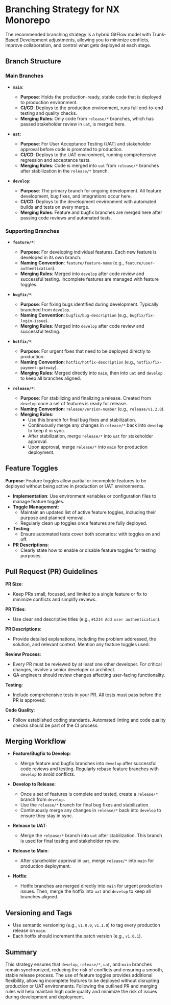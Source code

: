 # Branching Strategy for NX Monorepo

The recommended branching strategy is a hybrid GitFlow model with Trunk-Based Development
adjustments, allowing you to minimize conflicts, improve collaboration, and control what gets
deployed at each stage.

## Branch Structure

### Main Branches

-   **`main`**:

    -   **Purpose**: Holds the production-ready, stable code that is deployed to production
        environment.
    -   **CI/CD**: Deploys to the production environment, runs full end-to-end testing and quality
        checks.
    -   **Merging Rules**: Only code from `release/*` branches, which has passed stakeholder review
        in `uat`, is merged here.

-   **`uat`**:

    -   **Purpose**: For User Acceptance Testing (UAT) and stakeholder approval before code is
        promoted to production.
    -   **CI/CD**: Deploys to the UAT environment, running comprehensive regression and acceptance
        tests.
    -   **Merging Rules**: Code is merged into `uat` from `release/*` branches after stabilization
        in the `release/*` branch.

-   **`develop`**:

    -   **Purpose**: The primary branch for ongoing development. All feature development, bug fixes,
        and integrations occur here.
    -   **CI/CD**: Deploys to the development environment with automated builds and tests on every
        merge.
    -   **Merging Rules**: Feature and bugfix branches are merged here after passing code reviews
        and automated tests.

### Supporting Branches

-   **`feature/*`**:

    -   **Purpose**: For developing individual features. Each new feature is developed in its own
        branch.
    -   **Naming Convention**: `feature/feature-name` (e.g., `feature/user-authentication`).
    -   **Merging Rules**: Merged into `develop` after code review and successful testing.
        Incomplete features are managed with feature toggles.

-   **`bugfix/*`**:

    -   **Purpose**: For fixing bugs identified during development. Typically branched from
        `develop`.
    -   **Naming Convention**: `bugfix/bug-description` (e.g., `bugfix/fix-login-issue`).
    -   **Merging Rules**: Merged into `develop` after code review and successful testing.

-   **`hotfix/*`**:

    -   **Purpose**: For urgent fixes that need to be deployed directly to production.
    -   **Naming Convention**: `hotfix/hotfix-description` (e.g., `hotfix/fix-payment-gateway`).
    -   **Merging Rules**: Merged directly into `main`, then into `uat` and `develop` to keep all
        branches aligned.

-   **`release/*`**:

    -   **Purpose**: For stabilizing and finalizing a release. Created from `develop` once a set of
        features is ready for release.
    -   **Naming Convention**: `release/version-number` (e.g., `release/v1.2.0`).
    -   **Merging Rules**:
        -   Use this branch for final bug fixes and stabilization.
        -   Continuously merge any changes in `release/*` back into `develop` to keep it in sync.
        -   After stabilization, merge `release/*` into `uat` for stakeholder approval.
        -   Upon approval, merge `release/*` into `main` for production deployment.

## Feature Toggles

**Purpose**: Feature toggles allow partial or incomplete features to be deployed without being
active in production or UAT environments.

-   **Implementation**: Use environment variables or configuration files to manage feature toggles.
-   **Toggle Management**:
    -   Maintain an updated list of active feature toggles, including their purpose and planned
        removal.
    -   Regularly clean up toggles once features are fully deployed.
-   **Testing**:
    -   Ensure automated tests cover both scenarios: with toggles on and off.
-   **PR Descriptions**:
    -   Clearly state how to enable or disable feature toggles for testing purposes.

## Pull Request (PR) Guidelines

**PR Size**:

-   Keep PRs small, focused, and limited to a single feature or fix to minimize conflicts and
    simplify reviews.

**PR Titles**:

-   Use clear and descriptive titles (e.g., `#1234 Add user authentication`).

**PR Descriptions**:

-   Provide detailed explanations, including the problem addressed, the solution, and relevant
    context. Mention any feature toggles used.

**Review Process**:

-   Every PR must be reviewed by at least one other developer. For critical changes, involve a
    senior developer or architect.
-   QA engineers should review changes affecting user-facing functionality.

**Testing**:

-   Include comprehensive tests in your PR. All tests must pass before the PR is approved.

**Code Quality**:

-   Follow established coding standards. Automated linting and code quality checks should be part of
    the CI process.

## Merging Workflow

-   **Feature/Bugfix to Develop**:

    -   Merge feature and bugfix branches into `develop` after successful code reviews and testing.
        Regularly rebase feature branches with `develop` to avoid conflicts.

-   **Develop to Release**:

    -   Once a set of features is complete and tested, create a `release/*` branch from `develop`.
    -   Use the `release/*` branch for final bug fixes and stabilization.
    -   Continuously merge any changes in `release/*` back into `develop` to ensure they stay in
        sync.

-   **Release to UAT**:

    -   Merge the `release/*` branch into `uat` after stabilization. This branch is used for final
        testing and stakeholder review.

-   **Release to Main**:

    -   After stakeholder approval in `uat`, merge `release/*` into `main` for production
        deployment.

-   **Hotfix**:

    -   Hotfix branches are merged directly into `main` for urgent production issues. Then, merge
        the hotfix into `uat` and `develop` to keep all branches aligned.

## Versioning and Tags

-   Use semantic versioning (e.g., `v1.0.0`, `v1.1.0`) to tag every production release on `main`.
-   Each hotfix should increment the patch version (e.g., `v1.0.1`).

## Summary

This strategy ensures that `develop`, `release/*`, `uat`, and `main` branches remain synchronized,
reducing the risk of conflicts and ensuring a smooth, stable release process. The use of feature
toggles provides additional flexibility, allowing incomplete features to be deployed without
disrupting production or UAT environments. Following the outlined PR and merging rules will help
maintain high code quality and minimize the risk of issues during development and deployment.
